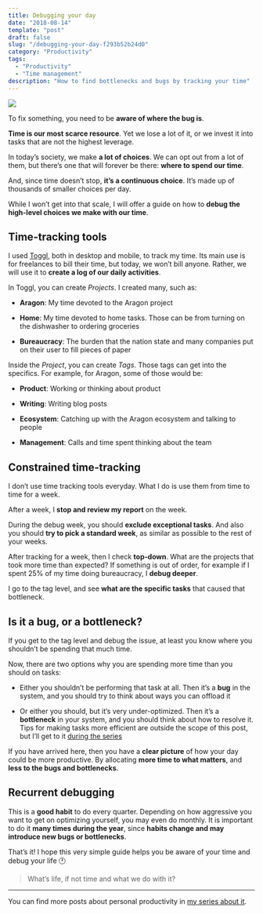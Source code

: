 ```yaml
---
title: Debugging your day
date: "2018-08-14"
template: "post"
draft: false
slug: "/debugging-your-day-f293b52b24d0"
category: "Productivity"
tags:
  - "Productivity"
  - "Time management"
description: "How to find bottlenecks and bugs by tracking your time"
---
```


![](https://cdn-images-1.medium.com/max/3000/1*Wbs8h5ocIJ9iDqYRZdCqYA.png)

To fix something, you need to be **aware of where the bug is**.

**Time is our most scarce resource**. Yet we lose a lot of it, or we invest it into tasks that are not the highest leverage.

In today’s society, we make **a lot of choices**. We can opt out from a lot of them, but there’s one that will forever be there: **where to spend our time**.

And, since time doesn’t stop, **it’s a continuous choice**. It’s made up of thousands of smaller choices per day.

While I won’t get into that scale, I will offer a guide on how to **debug the high-level choices we make with our time**.

## Time-tracking tools

I used [Toggl](https://toggl.com/), both in desktop and mobile, to track my time. Its main use is for freelances to bill their time, but today, we won’t bill anyone. Rather, we will use it to **create a log of our daily activities**.

In Toggl, you can create *Projects*. I created many, such as:

* **Aragon**: My time devoted to the Aragon project

* **Home**: My time devoted to home tasks. Those can be from turning on the dishwasher to ordering groceries

* **Bureaucracy**: The burden that the nation state and many companies put on their user to fill pieces of paper

Inside the *Project*, you can create *Tags*. Those tags can get into the specifics. For example, for Aragon, some of those would be:

* **Product**: Working or thinking about product

* **Writing**: Writing blog posts

* **Ecosystem**: Catching up with the Aragon ecosystem and talking to people

* **Management**: Calls and time spent thinking about the team

## Constrained time-tracking

I don’t use time tracking tools everyday. What I do is use them from time to time for a week.

After a week, I **stop and review my report** on the week.

During the debug week, you should **exclude exceptional tasks**. And also you should **try to pick a standard week**, as similar as possible to the rest of your weeks.

After tracking for a week, then I check **top-down**. What are the projects that took more time than expected? If something is out of order, for example if I spent 25% of my time doing bureaucracy, I **debug deeper**.

I go to the tag level, and see **what are the specific tasks** that caused that bottleneck.

## Is it a bug, or a bottleneck?

If you get to the tag level and debug the issue, at least you know where you shouldn’t be spending that much time.

Now, there are two options why you are spending more time than you should on tasks:

* Either you shouldn’t be performing that task at all. Then it’s a **bug** in the system, and you should try to think about ways you can offload it

* Or either you should, but it’s very under-optimized. Then it’s a **bottleneck** in your system, and you should think about how to resolve it. Tips for making tasks more efficient are outside the scope of this post, but I’ll get to it [during the series](https://blog.luisivan.net/tagged/productivity)

If you have arrived here, then you have a **clear picture** of how your day could be more productive. By allocating **more time to what matters**, and **less to the bugs and bottlenecks**.

## Recurrent debugging

This is a **good habit** to do every quarter. Depending on how aggressive you want to get on optimizing yourself, you may even do monthly. It is important to do it **many times during the year**, since **habits change and may introduce new bugs or bottlenecks**.

That’s it! I hope this very simple guide helps you be aware of your time and debug your life 🕐
> What’s life, if not time and what we do with it?

---

You can find more posts about personal productivity in [my series about it](https://blog.luisivan.net/a-series-on-personal-productivity-640397638e8).
